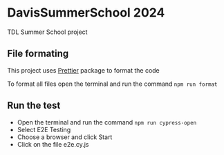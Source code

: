 # DavisSummerSchool 2024

TDL Summer School project

## File formating

This project uses [Prettier](https://www.npmjs.com/package/prettier) package to format the code

To format all files open the terminal and run the command `npm run format`

## Run the test

- Open the terminal and run the command `npm run cypress-open`
- Select E2E Testing
- Choose a browser and click Start
- Click on the file e2e.cy.js
